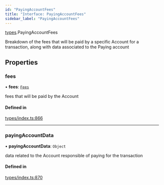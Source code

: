 ```yaml
---
id: "PayingAccountFees"
title: "Interface: PayingAccountFees"
sidebar_label: "PayingAccountFees"
---
```


[types](../../../modules/Types/Types.md).PayingAccountFees

Breakdown of the fees that will be paid by a specific Account for a transaction, along
  with data associated to the Paying account

## Properties

### fees

• **fees**: [`Fees`](../Fees/Fees.md)

fees that will be paid by the Account

#### Defined in

[types/index.ts:866](https://github.com/PolymeshAssociation/polymesh-sdk/blob/adcc38781/src/types/index.ts#L866)

___

### payingAccountData

• **payingAccountData**: `Object`

data related to the Account responsible of paying for the transaction

#### Defined in

[types/index.ts:870](https://github.com/PolymeshAssociation/polymesh-sdk/blob/adcc38781/src/types/index.ts#L870)
